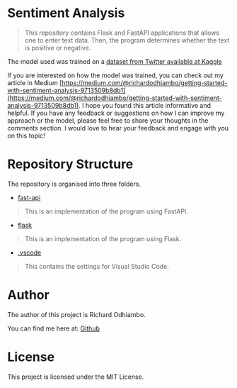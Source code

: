 # Sentiment Analysis

> This repository contains Flask and FastAPI applications that allows one to enter text data. Then, the program determines whether the text is positive or negative.

The model used was trained on a [dataset from Twitter available at Kaggle](https://www.kaggle.com/datasets/kazanova/sentiment140)

If you are interested on how the model was trained, you can check out my article in Medium [https://medium.com/@richardodhiambo/getting-started-with-sentiment-analysis-9713509b8db1](https://medium.com/@richardodhiambo/getting-started-with-sentiment-analysis-9713509b8db1). I hope you found this article informative and helpful. If you have any feedback or suggestions on how I can improve my approach or the model, please feel free to share your thoughts in the comments section. I would love to hear your feedback and engage with you on this topic!

# Repository Structure

The repository is organised into three folders.

* [fast-api](fast-api/)
> This is an implementation of the program using FastAPI.

* [flask](flask/)
> This is an implementation of the program using Flask.

* [.vscode](.vscode/)
> This contains the settings for Visual Studio Code.

# Author

The author of this project is Richard Odhiambo.

 You can find me here at:
[Github](https://github.com/o-richard)

# License

This project is licensed under the MIT License.
